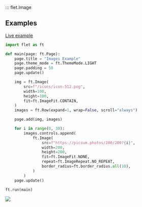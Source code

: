::: flet.Image

## Examples

[Live example](https://flet-controls-gallery.fly.dev/displays/image)


```python
import flet as ft

def main(page: ft.Page):
    page.title = "Images Example"
    page.theme_mode = ft.ThemeMode.LIGHT
    page.padding = 50
    page.update()

    img = ft.Image(
        src=f"/icons/icon-512.png",
        width=100,
        height=100,
        fit=ft.ImageFit.CONTAIN,
    )
    images = ft.Row(expand=1, wrap=False, scroll="always")

    page.add(img, images)

    for i in range(0, 30):
        images.controls.append(
            ft.Image(
                src=f"https://picsum.photos/200/200?{i}",
                width=200,
                height=200,
                fit=ft.ImageFit.NONE,
                repeat=ft.ImageRepeat.NO_REPEAT,
                border_radius=ft.border_radius.all(10),
            )
        )
    page.update()

ft.run(main)
```


<img src="/img/docs/controls/image/custom-images.gif" className="screenshot-50"/>
